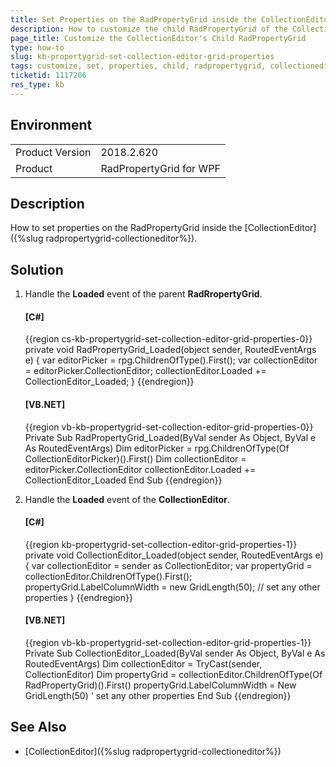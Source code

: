 ```yaml
---
title: Set Properties on the RadPropertyGrid inside the CollectionEditor
description: How to customize the child RadPropertyGrid of the CollectionEditor
page_title: Customize the CollectionEditor's Child RadPropertyGrid
type: how-to
slug: kb-propertygrid-set-collection-editor-grid-properties
tags: customize, set, properties, child, radpropertygrid, collectioneditor
ticketid: 1117206
res_type: kb
---
```


## Environment
<table>
	<tr>
		<td>Product Version</td>
		<td>2018.2.620</td>
	</tr>
	<tr>
		<td>Product</td>
		<td>RadPropertyGrid for WPF</td>
	</tr>
</table>

## Description

How to set properties on the RadPropertyGrid inside the [CollectionEditor]({%slug radpropertygrid-collectioneditor%}).

## Solution

1. Handle the **Loaded** event of the parent **RadRropertyGrid**.

	#### __[C#]__
	{{region cs-kb-propertygrid-set-collection-editor-grid-properties-0}}
		private void RadPropertyGrid_Loaded(object sender, RoutedEventArgs e)
		{
			var editorPicker = rpg.ChildrenOfType<CollectionEditorPicker>().First();
			var collectionEditor = editorPicker.CollectionEditor;
			collectionEditor.Loaded += CollectionEditor_Loaded;
		}
	{{endregion}}
  
	#### __[VB.NET]__
	{{region vb-kb-propertygrid-set-collection-editor-grid-properties-0}}
		Private Sub RadPropertyGrid_Loaded(ByVal sender As Object, ByVal e As RoutedEventArgs)
			Dim editorPicker = rpg.ChildrenOfType(Of CollectionEditorPicker)().First()
			Dim collectionEditor = editorPicker.CollectionEditor
			collectionEditor.Loaded += CollectionEditor_Loaded
		End Sub
	{{endregion}}
	
2. Handle the **Loaded** event of the **CollectionEditor**.

	#### __[C#]__
	{{region kb-propertygrid-set-collection-editor-grid-properties-1}}
		private void CollectionEditor_Loaded(object sender, RoutedEventArgs e)
		{
			var collectionEditor = sender as CollectionEditor;
			var propertyGrid = collectionEditor.ChildrenOfType<RadPropertyGrid>().First();
      			propertyGrid.LabelColumnWidth = new GridLength(50);
      			// set any other properties
		}
	{{endregion}}
  
  	#### __[VB.NET]__
	{{region vb-kb-propertygrid-set-collection-editor-grid-properties-1}}
		Private Sub CollectionEditor_Loaded(ByVal sender As Object, ByVal e As RoutedEventArgs)
			Dim collectionEditor = TryCast(sender, CollectionEditor)
			Dim propertyGrid = collectionEditor.ChildrenOfType(Of RadPropertyGrid)().First()
	    propertyGrid.LabelColumnWidth = New GridLength(50)
	    ' set any other properties
		End Sub
	{{endregion}}
  
## See Also
* [CollectionEditor]({%slug radpropertygrid-collectioneditor%})
